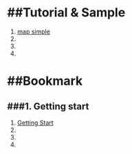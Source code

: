 ##Tutorial & Sample
===============
1. [map simple](https://developers.google.com/maps/documentation/javascript/examples/map-simple)
2. 
3. 
4. 

##Bookmark
===============
###1. Getting start
---------------
1. [Getting Start](https://developers.google.com/maps/documentation/javascript/tutorial)
2. 
3. 
4. 







